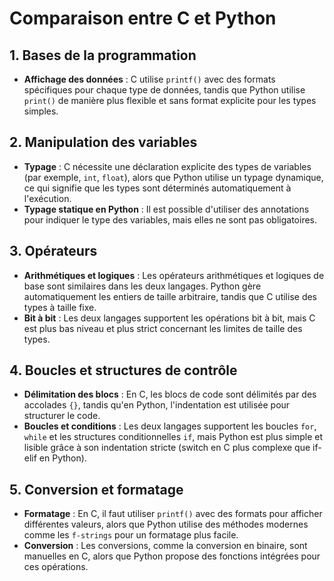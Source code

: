 # Comparaison entre C et Python

## 1. Bases de la programmation

- **Affichage des données** : C utilise `printf()` avec des formats spécifiques pour chaque type de données, tandis que Python utilise `print()` de manière plus flexible et sans format explicite pour les types simples.

## 2. Manipulation des variables

- **Typage** : C nécessite une déclaration explicite des types de variables (par exemple, `int`, `float`), alors que Python utilise un typage dynamique, ce qui signifie que les types sont déterminés automatiquement à l'exécution.
- **Typage statique en Python** : Il est possible d'utiliser des annotations pour indiquer le type des variables, mais elles ne sont pas obligatoires.

## 3. Opérateurs

- **Arithmétiques et logiques** : Les opérateurs arithmétiques et logiques de base sont similaires dans les deux langages. Python gère automatiquement les entiers de taille arbitraire, tandis que C utilise des types à taille fixe.
- **Bit à bit** : Les deux langages supportent les opérations bit à bit, mais C est plus bas niveau et plus strict concernant les limites de taille des types.

## 4. Boucles et structures de contrôle

- **Délimitation des blocs** : En C, les blocs de code sont délimités par des accolades `{}`, tandis qu'en Python, l'indentation est utilisée pour structurer le code.
- **Boucles et conditions** : Les deux langages supportent les boucles `for`, `while` et les structures conditionnelles `if`, mais Python est plus simple et lisible grâce à son indentation stricte (switch en C plus complexe que if-elif en Python).

## 5. Conversion et formatage

- **Formatage** : En C, il faut utiliser `printf()` avec des formats pour afficher différentes valeurs, alors que Python utilise des méthodes modernes comme les `f-strings` pour un formatage plus facile.
- **Conversion** : Les conversions, comme la conversion en binaire, sont manuelles en C, alors que Python propose des fonctions intégrées pour ces opérations.
